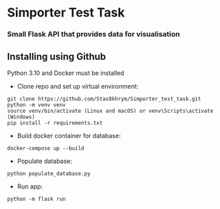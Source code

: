 # Simporter Test Task

### Small Flask API that provides data for visualisation
## Installing using Github
Python 3.10 and Docker must be installed

- Clone repo and set up virtual environment:
```shell
git clone https://github.com/StasOkhrym/Simporter_test_task.git
python -m venv venv
source venv/bin/activate (Linux and macOS) or venv\Scripts\activate (Windows)
pip install -r requirements.txt
```

- Build docker container for database:
```shell
docker-compose up --build
```
- Populate database:
```shell
python populate_database.py
```
- Run app:
```shell
python -m flask run
```
  